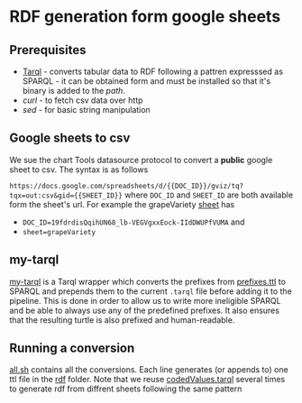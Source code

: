 # RDF generation form google sheets 

## Prerequisites 

* [Tarql](http://tarql.github.io/) - converts tabular data to RDF following a pattren expresssed as SPARQL - it can be obtained form and must be installed so that it's binary is added to the *path*. 
* *curl* - to fetch csv data over http 
* *sed*  - for basic string manipulation 

## Google sheets to csv
We sue the chart Tools datasource protocol to convert a **public** google sheet to csv. The syntax is as follows

`https://docs.google.com/spreadsheets/d/{{DOC_ID}}/gviz/tq?tqx=out:csv&gid={{SHEET_ID}}` where `DOC_ID` and `SHEET_ID` are both available form the sheet's url. For example the grapeVariety [sheet](https://docs.google.com/spreadsheets/d/19fdrdisQqihUN68_lb-VEGVgxxEock-IIdDWUPfVUMA/edit#gid=1834822338) has
 * `DOC_ID=19fdrdisQqihUN68_lb-VEGVgxxEock-IIdDWUPfVUMA` and 
 * `sheet=grapeVariety`

## my-tarql 

[my-tarql](../../bin/my-tarql) is a Tarql wrapper which converts the prefixes from [prefixes.ttl](../../model/prefixes.ttl) to SPARQL and prepends them to the current `.tarql` file before adding it to the pipeline. This is done in order to allow us to write more ineligible SPARQL and be able to always use any of the predefined prefixes. It also ensures that the resulting turtle is also prefixed and human-readable. 

## Running a conversion 

[all.sh](all.sh) contains all the conversions. Each line generates (or appends to) one ttl file in the [rdf](./rdf) folder. Note that we reuse [codedValues.tarql](codedValues.tarql) several times to generate rdf from diffrent sheets following the same pattern


